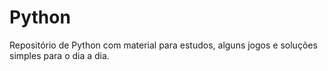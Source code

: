 # Python
 Repositório de Python com material para estudos, alguns jogos e soluções simples para o dia a dia.